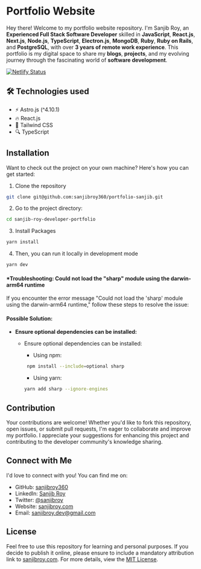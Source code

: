 # Portfolio Website

Hey there! Welcome to my portfolio website repository. I'm Sanjib Roy, an **Experienced Full Stack Software Developer** skilled in **JavaScript**, **React.js**, **Next.js**, **Node.js**, **TypeScript**, **Electron.js**, **MongoDB**, **Ruby**, **Ruby on Rails**, and **PostgreSQL**, with over **3 years of remote work experience**. This portfolio is my digital space to share my **blogs**, **projects**, and my evolving journey through the fascinating world of **software development**.


[![Netlify Status](https://api.netlify.com/api/v1/badges/10743dcd-2b00-4ac4-ba4e-22d3c31a07ad/deploy-status)](https://app.netlify.com/sites/sanjib-roy/deploys)

## 🛠️ Technologies used

- ⚡️ Astro.js (^4.10.1)
- 🔥 React.js
- 🎨 Tailwind CSS
- 🔍 TypeScript

## Installation

Want to check out the project on your own machine? Here's how you can get started:

1. Clone the repository
```bash
git clone git@github.com:sanjibroy360/portfolio-sanjib.git
```

2. Go to the project directory:

```bash
cd sanjib-roy-developer-portfolio
```

3. Install Packages
```bash
yarn install
```

4.  Then, you can run it locally in development mode
```bash
yarn dev
```

#### *Troubleshooting: Could not load the "sharp" module using the darwin-arm64 runtime

If you encounter the error message "Could not load the 'sharp' module using the darwin-arm64 runtime," follow these steps to resolve the issue:

#### Possible Solution:

- **Ensure optional dependencies can be installed:**
    - Ensure optional dependencies can be installed:

      - Using npm:

      ```bash
       npm install --include=optional sharp
      ```
      - Using yarn:

      ```bash
      yarn add sharp --ignore-engines
      ```

## Contribution
Your contributions are welcome! Whether you'd like to fork this repository, open issues, or submit pull requests, I'm eager to collaborate and improve my portfolio. I appreciate your suggestions for enhancing this project and contributing to the developer community's knowledge sharing.
## Connect with Me
I'd love to connect with you! You can find me on:

- GitHub: [sanjibroy360](https://github.com/sanjibroy360) <br/>
- LinkedIn: [Sanjib Roy](https://www.linkedin.com/in/sanjibroy360/) <br/>
- Twitter: [@sanjibroy](https://x.com/sanjibroy360) <br/>
- Website: [sanjibroy.com](https://sanjibroy.com/) <br/>
- Email: [sanjibroy.dev@gmail.com](mailto:sanjibroy.dev@gmail.com) <br/>

## License

Feel free to use this repository for learning and personal purposes. If you decide to publish it online, please ensure to include a mandatory attribution link to [sanjibroy.com](https://sanjibroy.com/).
For more details, view the [MIT License](https://github.com/sanjibroy360/sanjib-roy-developer-portfolio/blob/master/LICENSE).

